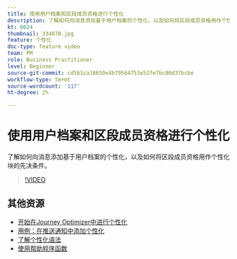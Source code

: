 ```yaml
---
title: 使用用户档案和区段成员资格进行个性化
description: 了解如何向消息添加基于用户档案的个性化，以及如何将区段成员资格用作个性化块的先决条件。
kt: 8024
thumbnail: 334078.jpg
feature: 个性化
doc-type: feature video
team: PM
role: Business Practitioner
level: Beginner
source-git-commit: cd5b1ca18650e4b79564753e52fe7bc00d37bcbe
workflow-type: tm+mt
source-wordcount: '117'
ht-degree: 2%

---
```



# 使用用户档案和区段成员资格进行个性化

了解如何向消息添加基于用户档案的个性化，以及如何将区段成员资格用作个性化块的先决条件。

>[!VIDEO](https://video.tv.adobe.com/v/334078?quality=12)

## 其他资源

* [开始在Journey Optimizer中进行个性化](https://experienceleague.adobe.com/docs/journey-optimizer/using/create-messages/personalization/personalize.html)
* [用例：在推送通知中添加个性化](https://experienceleague.corp.adobe.com/docs/journey-optimizer/using/create-messages/personalization/personalization-use-case.html)
* [了解个性化语法](https://experienceleague.adobe.com/docs/journey-optimizer/using/create-messages/personalization/personalization-syntax.html)
* [使用帮助程序函数](https://experienceleague-review.corp.adobe.com/docs/journey-optimizer/using/create-messages/personalization/functions/functions.html)

